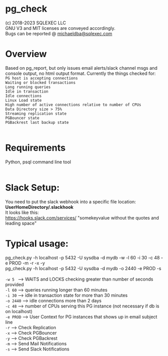 # pg_check
(c) 2018-2023 SQLEXEC LLC
<br/>
GNU V3 and MIT licenses are conveyed accordingly.
<br/>
Bugs can be reported @ michaeldba@sqlexec.com

# Overview
Based on pg_report, but only  issues email alerts/slack channel msgs and console output, no html output format.  Currently the things checked for:
<br/>
`PG host is accepting connections`
<br/>
`Waiting or blocked transactions`
<br/>
`Long running queries`
<br/>
`Idle in transaction`
<br/>
`Idle connections`
<br/>
`Linux Load state`
<br/>
`High number of active connections relative to number of CPUs`
<br/>
`Data Directory size > 75%`
<br/>
`Streaming replication state`
<br/>
`PGBouncer state`
<br/>
`PGBackrest last backup state`
<br/><br/>

# Requirements
Python, psql command line tool
<br/><br/>

# Slack Setup: 
You need to put the slack webhook into a specific file location: **UserHomeDirectory/.slackhook**
<br/>It looks like this: <br/>https://hooks.slack.com/services/ "somekeyvalue without the quotes and leading space"

# Typical usage: 
pg_check.py -h localhost -p 5432 -U sysdba -d mydb -w -l 60 -i 30 -c 48 -e PROD -m -r -x -y <br/>
pg_check.py -h localhost -p 5432 -U sysdba -d mydb -o 2440 -e PROD -s 
<br/><br/>
`-w 5 `     --> WAITS and LOCKS checking greater than number of seconds provided
<br/>
`-l 60`   --> queries running longer than 60 minutes
<br/>
`-i 30`   --> idle in transaction state for more than 30 minutes
<br/>
`-o 2440`   --> idle connections more than 2 days
<br/>
`-c 48`   --> number of CPUs serving this PG instance (not necessary if db is on localhost)
<br/>
`-e PROD` --> User Context for PG instances that shows up in email subject line
<br/>
`-r`      --> Check Replication
<br/>
`-x`      --> Check PGBouncer
<br/>
`-y`      --> Check PGBackrest
<br/>
`-m`      --> Send Mail Notifications
<br/>
`-s`      --> Send Slack Notifications


